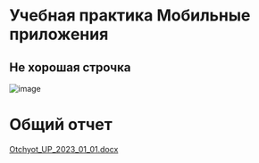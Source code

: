 # Учебная практика Мобильные приложения
## Не хорошая строчка
![image](https://user-images.githubusercontent.com/100847962/224948045-e0975558-911c-44ba-b324-7deaeb09d270.png)
# Общий отчет
[Otchyot_UP_2023_01_01.docx](https://github.com/Anastasiy1307/Layout1/files/11027190/Otchyot_UP_2023_01_01.docx)
